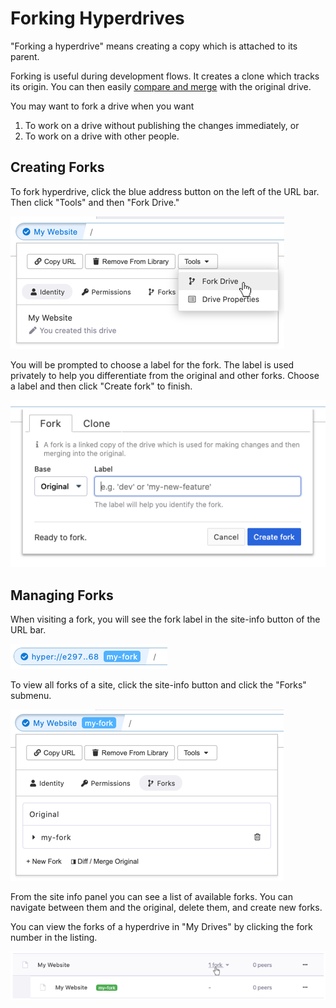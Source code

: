 # Forking Hyperdrives

"Forking a hyperdrive" means creating a copy which is attached to its parent.

Forking is useful during development flows. It creates a clone which tracks its origin. You can then easily [compare and merge](comparing-and-merging-hyperdrives.md) with the original drive.

You may want to fork a drive when you want

1. To work on a drive without publishing the changes immediately, or
2. To work on a drive with other people.

## Creating Forks

To fork hyperdrive, click the blue address button on the left of the URL bar. Then click "Tools" and then "Fork Drive."

![](../.gitbook/assets/fork-drive.png)

You will be prompted to choose a label for the fork. The label is used privately to help you differentiate from the original and other forks. Choose a label and then click "Create fork" to finish.

![](../.gitbook/assets/fork-drive-dialog.png)

## Managing Forks

When visiting a fork, you will see the fork label in the site-info button of the URL bar.

![Viewing a fork labeled &quot;my-fork.&quot;](../.gitbook/assets/fork-site-info.png)

To view all forks of a site, click the site-info button and click the "Forks" submenu.

![](../.gitbook/assets/site-info-forks.png)

From the site info panel you can see a list of available forks. You can navigate between them and the original, delete them, and create new forks.

You can view the forks of a hyperdrive in "My Drives" by clicking the fork number in the listing.

![](../.gitbook/assets/my-drives-forks.png)

